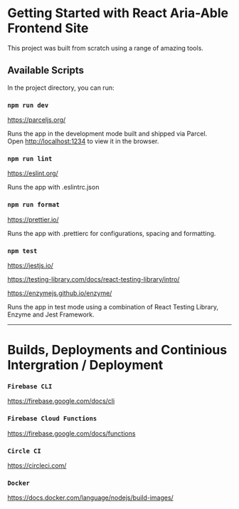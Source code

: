 # Getting Started with React Aria-Able Frontend Site

This project was built from scratch using a range of amazing tools.

## Available Scripts

In the project directory, you can run:

### `npm run dev`

https://parceljs.org/

Runs the app in the development mode built and shipped via Parcel.\
Open [http://localhost:1234](http://localhost:1234) to view it in the browser.

### `npm run lint`

https://eslint.org/

Runs the app with .eslintrc.json

### `npm run format`

https://prettier.io/

Runs the app with .prettierc for configurations, spacing and formatting.

### `npm test`

https://jestjs.io/

https://testing-library.com/docs/react-testing-library/intro/

https://enzymejs.github.io/enzyme/


Runs the app in test mode using a combination of React Testing Library, Enzyme and Jest Framework.


___________________________________________________________________


# Builds, Deployments and Continious Intergration / Deployment


### `Firebase CLI`

https://firebase.google.com/docs/cli


### `Firebase Cloud Functions`

https://firebase.google.com/docs/functions


### `Circle CI`

https://circleci.com/


### `Docker`

https://docs.docker.com/language/nodejs/build-images/
